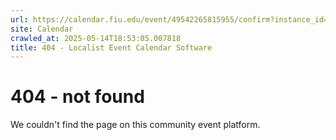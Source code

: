 ```yaml
---
url: https://calendar.fiu.edu/event/49542265815955/confirm?instance_id=49542265816980&return=https%3A%2F%2Fcalendar.fiu.edu%2Fcalendar%3Fevent_types%255B%255D%3D121719
site: Calendar
crawled_at: 2025-05-14T18:53:05.007818
title: 404 - Localist Event Calendar Software
---
```


# 404 - not found
We couldn't find the page on this community event platform.

